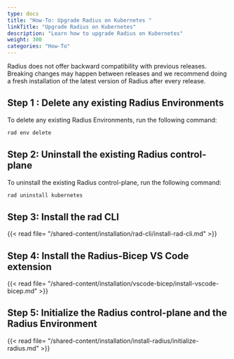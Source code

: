```yaml
---
type: docs
title: "How-To: Upgrade Radius on Kubernetes "
linkTitle: "Upgrade Radius on Kubernetes"
description: "Learn how to upgrade Radius on Kubernetes"
weight: 300
categories: "How-To"
---
```


Radius does not offer backward compatibility with previous releases. Breaking changes may happen between releases and we recommend doing a fresh installation of the latest version of Radius after every release.

## Step 1 : Delete any existing Radius Environments

To delete any existing Radius Environments, run the following command:

```bash
rad env delete
```

## Step 2: Uninstall the existing Radius control-plane

To uninstall the existing Radius control-plane, run the following command:

```bash
rad uninstall kubernetes
```

## Step 3: Install the rad CLI

{{< read file= "/shared-content/installation/rad-cli/install-rad-cli.md" >}}

## Step 4: Install the Radius-Bicep VS Code extension

{{< read file= "/shared-content/installation/vscode-bicep/install-vscode-bicep.md" >}}

## Step 5: Initialize the Radius control-plane and the Radius Environment

{{< read file= "/shared-content/installation/install-radius/initialize-radius.md" >}}
